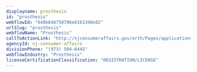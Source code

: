 ```yaml
---
displayname: prosthesis
id: "prosthesis"
webflowId: "640b846750786eb161348e82"
urlSlug: "prosthesis"
webflowName: "Prosthesis"
callToActionLink: "http://njconsumeraffairs.gov/orth/Pages/applications.aspx"
agencyId: nj-consumer-affairs
divisionPhone: "(973) 504-6445"
webflowIndustry: "Prosthesis"
licenseCertificationClassification: "REGISTRATION/LICENSE"
---
```

